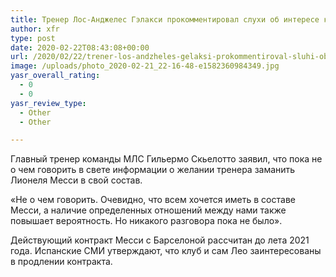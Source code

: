 ```yaml
---
title: Тренер Лос-Анджелес Гэлакси прокомментировал слухи об интересе к Месси
author: xfr
type: post
date: 2020-02-22T08:43:08+00:00
url: /2020/02/22/trener-los-andzheles-gelaksi-prokommentiroval-sluhi-ob-interese-k-messi/
image: /uploads/photo_2020-02-21_22-16-48-e1582360984349.jpg
yasr_overall_rating:
  - 0
  - 0
yasr_review_type:
  - Other
  - Other

---
```

Главный тренер команды МЛС Гильермо Скьелотто заявил, что пока не о чем говорить в свете информации о желании тренера заманить Лионеля Месси в свой состав.

«Не о чем говорить. Очевидно, что всем хочется иметь в составе Месси, а наличие определенных отношений между нами также повышает вероятность. Но никакого разговора пока не было».

Действующий контракт Месси с Барселоной рассчитан до лета 2021 года. Испанские СМИ утверждают, что клуб и сам Лео заинтересованы в продлении контракта.